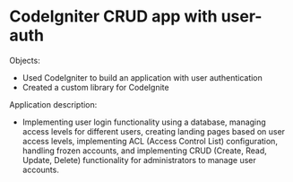 <h1>CodeIgniter CRUD app with user-auth</h1>

Objects:
- Used CodeIgniter to build an application with user authentication
- Created a custom library for CodeIgnite

Application description:
- Implementing user login functionality using a database, managing access levels for different users, creating landing pages based on user access levels, implementing ACL (Access Control List) configuration, handling frozen accounts, and implementing CRUD (Create, Read, Update, Delete) functionality for administrators to manage user accounts. 

